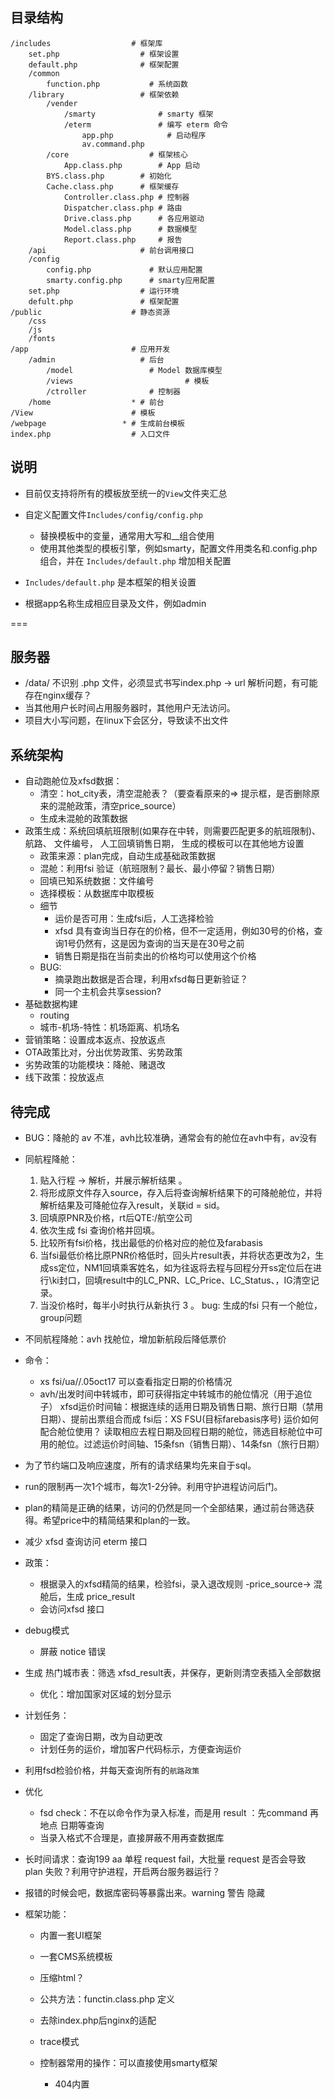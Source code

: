 ## 目录结构

```
/includes                  # 框架库
	set.php                  # 框架设置
	default.php              # 框架配置
	/common                       
		function.php           # 系统函数
	/library                 # 框架依赖  
		/vender  
			/smarty              # smarty 框架
			/eterm               # 编写 eterm 命令
				app.php            # 启动程序
				av.command.php   
		/core                  # 框架核心
			App.class.php        # App 启动
	    BYS.class.php        # 初始化
	    Cache.class.php      # 框架缓存
			Controller.class.php # 控制器
			Dispatcher.class.php # 路由
			Drive.class.php      # 各应用驱动
			Model.class.php      # 数据模型
			Report.class.php     # 报告
	/api                     # 前台调用接口
	/config
		config.php             # 默认应用配置
		smarty.config.php      # smarty应用配置
	set.php                  # 运行环境
	defult.php               # 框架配置
/public                    # 静态资源
	/css
	/js
	/fonts
/app                       # 应用开发
	/admin                   # 后台
		/model                 # Model 数据库模型
		/views					       # 模板
		/ctroller              # 控制器
	/home                  * # 前台
/View                      # 模板
/webpage                 * # 生成前台模板
index.php                  # 入口文件
```

## 说明

* 目前仅支持将所有的模板放至统一的`View`文件夹汇总
* 自定义配置文件`Includes/config/config.php`

	* 替换模板中的变量，通常用大写和__组合使用
	* 使用其他类型的模板引擎，例如smarty，配置文件用类名和.config.php组合，并在 `Includes/default.php` 增加相关配置

* `Includes/default.php` 是本框架的相关设置
* 根据app名称生成相应目录及文件，例如admin

===
## 服务器
* /data/ 不识别 .php 文件，必须显式书写index.php  -> url 解析问题，有可能存在nginx缓存？
* 当其他用户长时间占用服务器时，其他用户无法访问。
* 项目大小写问题，在linux下会区分，导致读不出文件

## 系统架构
* 自动跑舱位及xfsd数据：
	* 清空：hot_city表，清空混舱表？（要查看原来的=> 提示框，是否删除原来的混舱政策，清空price_source）
	* 生成未混舱的政策数据
* 政策生成：系统回填航班限制(如果存在中转，则需要匹配更多的航班限制)、 航路、 文件编号， 人工回填销售日期， 生成的模板可以在其他地方设置
	* 政策来源：plan完成，自动生成基础政策数据
	* 混舱：利用fsi 验证（航班限制？最长、最小停留？销售日期）
	* 回填已知系统数据：文件编号
	* 选择模板：从数据库中取模板
	* 细节
		* 运价是否可用：生成fsi后，人工选择检验
		* xfsd 具有查询当日存在的价格，但不一定适用，例如30号的价格，查询1号仍然有，这是因为查询的当天是在30号之前
		* 销售日期是指在当前卖出的价格均可以使用这个价格
	* BUG:
		* 摘录跑出数据是否合理，利用xfsd每日更新验证？
		* 同一个主机会共享session?
* 基础数据构建
	* routing
	* 城市-机场-特性：机场距离、机场名
* 营销策略：设置成本返点、投放返点
* OTA政策比对，分出优势政策、劣势政策
* 劣势政策的功能模块：降舱、赌退改
* 线下政策：投放返点

## 待完成
* BUG：降舱的 av 不准，avh比较准确，通常会有的舱位在avh中有，av没有
* 同航程降舱：
	1. 贴入行程 -> 解析，并展示解析结果 。
	2. 将形成原文件存入source，存入后将查询解析结果下的可降舱舱位，并将解析结果及可降舱位存入result，关联id = sid。
	2. 回填原PNR及价格，rt后QTE:/航空公司
	3. 依次生成 fsi 查询价格并回填。
	4. 比较所有fsi价格，找出最低的价格对应的舱位及farabasis
	5. 当fsi最低价格比原PNR价格低时，回头片result表，并将状态更改为2，生成ss定位，NM1回填乘客姓名，如为往返将去程与回程分开ss定位后在进行\ki封口，回填result中的LC_PNR、LC_Price、LC_Status、，IG清空记录。
	6. 当没价格时，每半小时执行从新执行 3 。
	bug: 生成的fsi 只有一个舱位，group问题

* 不同航程降舱：avh 找舱位，增加新航段后降低票价

* 命令：
	* xs fsi/ua//.05oct17 可以查看指定日期的价格情况
	* avh/出发时间中转城市，即可获得指定中转城市的舱位情况（用于追位子）
xfsd运价时间轴：根据连续的适用日期及销售日期、旅行日期（禁用日期）、提前出票组合而成
fsi后：XS FSU(目标farebasis序号)
运价如何配合舱位使用？
读取相应去程日期及回程日期的舱位，筛选目标舱位中可用的舱位。过滤运价时间轴、15条fsn（销售日期）、14条fsn（旅行日期）


* 为了节约端口及响应速度，所有的请求结果均先来自于sql。
* run的限制再一次1个城市，每次1-2分钟。利用守护进程访问后门。
* plan的精简是正确的结果，访问的仍然是同一个全部结果，通过前台筛选获得。希望price中的精简结果和plan的一致。
* 减少 xfsd 查询访问 eterm 接口
* 政策：
	* 根据录入的xfsd精简的结果，检验fsi，录入退改规则 -price_source-> 混舱后，生成 price_result
	* 会访问xfsd 接口
* debug模式
	* 屏蔽 notice 错误
* 生成 热门城市表：筛选 xfsd_result表，并保存，更新则清空表插入全部数据
	* 优化：增加国家对区域的划分显示
* 计划任务：
	* 固定了查询日期，改为自动更改
	* 计划任务的运价，增加客户代码标示，方便查询运价
* 利用fsd检验价格，并每天查询所有的`航路政策`
* 优化 
	* fsd check：不在以命令作为录入标准，而是用 result ：先command 再 地点 日期等查询
	* 当录入格式不合理是，直接屏蔽不用再查数据库
* 长时间请求：查询199 aa 单程 request fail，大批量 request 是否会导致 plan 失败？利用守护进程，开启两台服务器运行？
* 报错的时候会吧，数据库密码等暴露出来。warning 警告 隐藏
* 框架功能：

	* 内置一套UI框架
	* 一套CMS系统模板
	* 压缩html？
	* 公共方法：functin.class.php 定义
	* 去除index.php后nginx的适配

	* trace模式
	* 控制器常用的操作：可以直接使用smarty框架

		* 404内置
